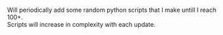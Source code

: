 Will periodically add some random python scripts that I make untill I reach 100+.  
Scripts will increase in complexity with each update.
